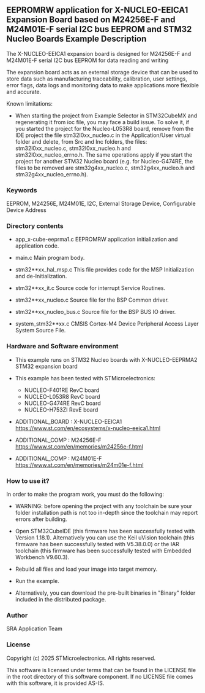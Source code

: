 ## <b>EEPROMRW application for X-NUCLEO-EEICA1 Expansion Board based on M24256E-F and M24M01E-F serial I2C bus EEPROM and STM32 Nucleo Boards Example Description</b>

The X-NUCLEO-EEICA1 expansion board is designed for M24256E-F and M24M01E-F serial I2C bus EEPROM for data reading and writing

The expansion board acts as an external storage device that can be used to store
data such as manufacturing traceability, calibration, user settings, error flags, data
logs and monitoring data to make applications more flexible and accurate.

Known limitations:

- When starting the project from Example Selector in STM32CubeMX and regenerating it 
 from ioc file, you may face a build issue. To solve it, if you started the project for the 
 Nucleo-L053R8 board, remove from the IDE project the file stm32l0xx_nucleo.c in the Application/User 
 virtual folder and delete, from Src and Inc folders, the files: stm32l0xx_nucleo.c, stm32l0xx_nucleo.h 
 and stm32l0xx_nucleo_errno.h. 
 The same operations apply if you start the project for another STM32 Nucleo board (e.g. for 
 Nucleo-G474RE, the files to be removed are stm32g4xx_nucleo.c, stm32g4xx_nucleo.h and stm32g4xx_nucleo_errno.h).


### <b>Keywords</b>

EEPROM, M24256E, M24M01E, I2C, External Storage Device, Configurable Device Address


### <b>__Directory contents__</b>

 - app_x-cube-eeprma1.c          EEPROMRW application initialization and application code.
 
 - main.c                        Main program body.
 
 - stm32**xx_hal_msp.c           This file provides code for the MSP Initialization and de-Initialization.
 
 - stm32**xx_it.c                Source code for interrupt Service Routines.
 
 - stm32**xx_nucleo.c            Source file for the BSP Common driver.
 
 - stm32**xx_nucleo_bus.c        Source file for the BSP BUS IO driver.
 
 - system_stm32**xx.c            CMSIS Cortex-M4 Device Peripheral Access Layer System Source File.

 
### <b>Hardware and Software environment</b>

  - This example runs on STM32 Nucleo boards with X-NUCLEO-EEPRMA2 STM32 expansion board
  - This example has been tested with STMicroelectronics:
    - NUCLEO-F401RE RevC board  
    - NUCLEO-L053R8 RevC board
    - NUCLEO-G474RE RevC board
	- NUCLEO-H753ZI RevE board

- ADDITIONAL_BOARD : X-NUCLEO-EEICA1 https://www.st.com/en/ecosystems/x-nucleo-eeica1.html
- ADDITIONAL_COMP : M24256E-F https://www.st.com/en/memories/m24256e-f.html
- ADDITIONAL_COMP : M24M01E-F https://www.st.com/en/memories/m24m01e-f.html


### <b>How to use it?</b>

In order to make the program work, you must do the following:
- WARNING: before opening the project with any toolchain be sure your folder
   installation path is not too in-depth since the toolchain may report errors
   after building.
   
- Open STM32CubeIDE (this firmware has been successfully tested with Version 1.18.1).
   Alternatively you can use the Keil uVision toolchain (this firmware
   has been successfully tested with V5.38.0.0) or the IAR toolchain (this firmware has 
   been successfully tested with Embedded Workbench V9.60.3).
   
- Rebuild all files and load your image into target memory.

- Run the example.

- Alternatively, you can download the pre-built binaries in "Binary" folder included in the distributed package.

### <b>Author</b>

SRA Application Team

### <b>License</b>

Copyright (c) 2025 STMicroelectronics. All rights reserved.

This software is licensed under terms that can be found in the LICENSE file in the root directory of this software component. If no LICENSE file comes with this software, it is provided AS-IS.